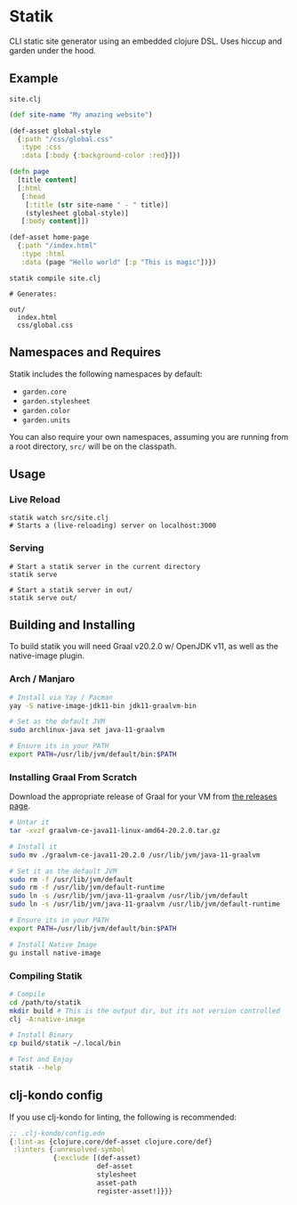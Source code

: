 # Statik

CLI static site generator using an embedded clojure DSL. Uses hiccup and garden
under the hood.


## Example

`site.clj`
```clj
(def site-name "My amazing website")

(def-asset global-style
  {:path "/css/global.css"
   :type :css
   :data [:body {:background-color :red}]})

(defn page
  [title content]
  [:html
   [:head
    [:title (str site-name " - " title)]
    (stylesheet global-style)]
   [:body content]])

(def-asset home-page
  {:path "/index.html"
   :type :html
   :data (page "Hello world" [:p "This is magic"])})
```

```
statik compile site.clj

# Generates:

out/
  index.html
  css/global.css
```

## Namespaces and Requires

Statik includes the following namespaces by default:

- `garden.core`
- `garden.stylesheet`
- `garden.color`
- `garden.units`

You can also require your own namespaces, assuming you are running from a root directory, `src/`
will be on the classpath.

## Usage

### Live Reload
```
statik watch src/site.clj
# Starts a (live-reloading) server on localhost:3000
```

### Serving
```
# Start a statik server in the current directory
statik serve

# Start a statik server in out/
statik serve out/
```

## Building and Installing

To build statik you will need Graal v20.2.0 w/ OpenJDK v11, as well as the native-image plugin.


### Arch / Manjaro

```sh
# Install via Yay / Pacman
yay -S native-image-jdk11-bin jdk11-graalvm-bin

# Set as the default JVM
sudo archlinux-java set java-11-graalvm

# Ensure its in your PATH
export PATH=/usr/lib/jvm/default/bin:$PATH
```

### Installing Graal From Scratch

Download the appropriate release of Graal for your VM from [the releases page](https://github.com/graalvm/graalvm-ce-builds/releases/tag/vm-20.2.0).

```sh
# Untar it
tar -xvzf graalvm-ce-java11-linux-amd64-20.2.0.tar.gz

# Install it
sudo mv ./graalvm-ce-java11-20.2.0 /usr/lib/jvm/java-11-graalvm

# Set it as the default JVM
sudo rm -f /usr/lib/jvm/default
sudo rm -f /usr/lib/jvm/default-runtime
sudo ln -s /usr/lib/jvm/java-11-graalvm /usr/lib/jvm/default
sudo ln -s /usr/lib/jvm/java-11-graalvm /usr/lib/jvm/default-runtime

# Ensure its in your PATH
export PATH=/usr/lib/jvm/default/bin:$PATH

# Install Native Image
gu install native-image
```

### Compiling Statik

```sh
# Compile
cd /path/to/statik
mkdir build # This is the output dir, but its not version controlled
clj -A:native-image

# Install Binary
cp build/statik ~/.local/bin

# Test and Enjoy
statik --help
```

## clj-kondo config

If you use clj-kondo for linting, the following is recommended:

```clojure
;; .clj-kondo/config.edn
{:lint-as {clojure.core/def-asset clojure.core/def}
 :linters {:unresolved-symbol
           {:exclude [(def-asset)
                      def-asset
                      stylesheet
                      asset-path
                      register-asset!]}}}

```
